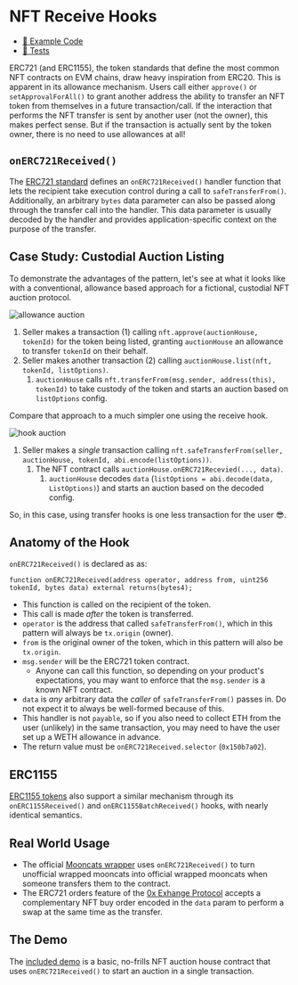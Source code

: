 # NFT Receive Hooks

- [📜 Example Code](./NftReceiveHooksAuction.sol)
- [🐞 Tests](../../test/NftReceiveHooksAuction.t.sol)

ERC721 (and ERC1155), the token standards that define the most common NFT contracts on EVM chains, draw heavy inspiration from ERC20. This is apparent in its allowance mechanism. Users call either `approve()` or `setApprovalForAll()` to grant another address the ability to transfer an NFT token from themselves in a future transaction/call. If the interaction that performs the NFT transfer is sent by another user (not the owner), this makes perfect sense. But if the transaction is actually sent by the token owner, there is no need to use allowances at all!

## `onERC721Received()`
The [ERC721 standard](https://eips.ethereum.org/EIPS/eip-721) defines an `onERC721Received()` handler function that lets the recipient take execution control during a call to `safeTransferFrom()`. Additionally, an arbitrary `bytes` data parameter can also be passed along through the transfer call into the handler. This data parameter is usually decoded by the handler and provides application-specific context on the purpose of the transfer.

## Case Study: Custodial Auction Listing

To demonstrate the advantages of the pattern, let's see at what it looks like with a conventional, allowance based approach for a fictional, custodial NFT auction protocol.

![allowance auction](./allowance-auction.png)

1. Seller makes a transaction (1) calling `nft.approve(auctionHouse, tokenId)` for the token being listed, granting `auctionHouse` an allowance to transfer `tokenId` on their behalf.
2. Seller makes another transaction (2) calling `auctionHouse.list(nft, tokenId, listOptions)`.
    1. `auctionHouse` calls `nft.transferFrom(msg.sender, address(this), tokenId)` to take custody of the token and starts an auction based on `listOptions` config.

Compare that approach to a much simpler one using the receive hook.

![hook auction](./hook-auction.png)

1. Seller makes a *single* transaction calling `nft.safeTransferFrom(seller, auctionHouse, tokenId, abi.encode(listOptions))`.
    1. The NFT contract calls `auctionHouse.onERC721Recevied(..., data)`.
        1. `auctionHouse` decodes `data` (`listOptions = abi.decode(data, ListOptions)`) and starts an auction based on the decoded config. 

So, in this case, using transfer hooks is one less transaction for the user 😎.

## Anatomy of the Hook
`onERC721Received()` is declared as as:

```solidity
function onERC721Received(address operator, address from, uint256 tokenId, bytes data) external returns(bytes4);
```

- This function is called on the recipient of the token.
- This call is made *after* the token is transferred.
- `operator` is the address that called `safeTransferFrom()`, which in this pattern will always be `tx.origin` (owner).
- `from` is the original owner of the token, which in this pattern will also be `tx.origin`.
- `msg.sender` will be the ERC721 token contract.
    - Anyone can call this function, so depending on your product's expectations, you may want to enforce that the `msg.sender` is a known NFT contract.
- `data` is *any* arbitrary data the *caller* of `safeTransferFrom()` passes in. Do not expect it to always be well-formed because of this.
- This handler is not `payable`, so if you also need to collect ETH from the user (unlikely) in the same transaction, you may need to have the user set up a WETH allowance in advance.
- The return value must be `onERC721Received.selector` (`0x150b7a02`).

## ERC1155
[ERC1155 tokens](https://eips.ethereum.org/EIPS/eip-1155#erc-1155-token-receiver) also support a similar mechanism through its `onERC1155Received()` and `onERC1155BatchReceived()` hooks, with nearly identical semantics.

## Real World Usage
- The official [Mooncats wrapper](https://etherscan.io/address/0xc3f733ca98e0dad0386979eb96fb1722a1a05e69#code) uses `onERC721Received()` to turn unofficial wrapped mooncats into official wrapped mooncats when someone transfers them to the contract.
- The ERC721 orders feature of the [0x Exhange Protocol](https://github.com/0xProject/protocol/blob/development/contracts/zero-ex/contracts/src/features/nft_orders/ERC721OrdersFeature.sol#L462) accepts a complementary NFT buy order encoded in the `data` param to perform a swap at the same time as the transfer. 

## The Demo
The [included demo](./NftReceiveHooksAuction.sol) is a basic, no-frills NFT auction house contract that uses `onERC721Received()` to start an auction in a single transaction.
